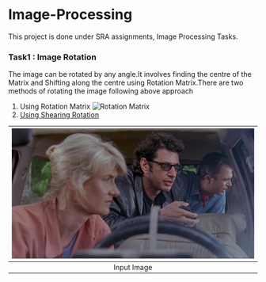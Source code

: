 # Image-Processing
This project is done under SRA assignments, Image Processing Tasks.

### Task1 : Image Rotation

The image can be rotated by any angle.It involves finding the centre of the Matrix and Shifting along the centre using Rotation Matrix.There are two methods of rotating the image following above approach
1. Using Rotation Matrix
![Rotation Matrix](https://legacy.voteview.com/images/homework_1_1_18_2011.jpg)
2. [Using Shearing Rotation](https://sra-vjti.github.io/2020/09/09/sheer-transformation.html)



|<img src="https://github.com/Git-Saurabh5/Image-Processing/blob/master/Image_Rotation/rotate.png">| 
|:---:|
|Input Image|
